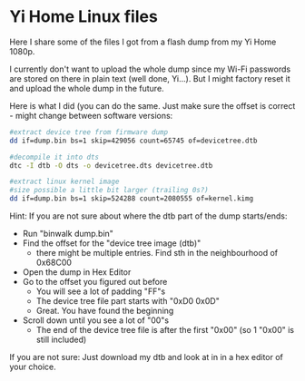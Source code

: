 # Yi Home Linux files

Here I share some of the files I got from a flash dump from my Yi Home 1080p.

I currently don't want to upload the whole dump since my Wi-Fi passwords are stored on there in plain text (well done, Yi...). But I might factory reset it and upload the whole dump in the future.

Here is what I did (you can do the same. Just make sure the offset is correct - might change between software versions: 

```bash
#extract device tree from firmware dump
dd if=dump.bin bs=1 skip=429056 count=65745 of=devicetree.dtb

#decompile it into dts
dtc -I dtb -O dts -o devicetree.dts devicetree.dtb

#extract linux kernel image
#size possible a little bit larger (trailing 0s?)
dd if=dump.bin bs=1 skip=524288 count=2080555 of=kernel.kimg
```

Hint: If you are not sure about where the dtb part of the dump starts/ends: 

- Run "binwalk dump.bin"
- Find the offset for the "device tree image (dtb)"
  - there might be multiple entries. Find sth in the neighbourhood of 0x68C00
- Open the dump in Hex Editor
- Go to the offset you figured out before
  - You will see a lot of padding "FF"s
  - The device tree file part starts with "0xD0 0x0D"
  - Great. You have found the beginning
- Scroll down until you see a lot of "00"s
  - The end of the device tree file is after the first "0x00" (so 1 "0x00" is still included)

If you are not sure: Just download my dtb and look at in in a hex editor of your choice.